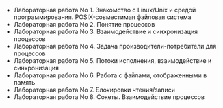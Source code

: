 - Лабораторная работа No 1. Знакомство с Linux/Unix и средой программирования. POSIX-совместимая файловая система
- Лабораторная работа No 2. Понятие процессов
- Лабораторная работа No 3. Взаимодействие и синхронизация процессов
- Лабораторная работа No 4. Задача производители-потребители для процессов
- Лабораторная работа No 5. Потоки исполнения, взаимодействие и синхронизация
- Лабораторная работа No 6. Работа с файлами, отображенными в память
- Лабораторная работа No 7. Блокировки чтения/записи
- Лабораторная работа No 8. Сокеты. Взаимодействие процессов
